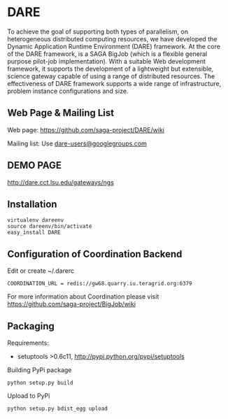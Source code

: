 DARE  
=============

To achieve the goal of supporting both types of parallelism, on heterogeneous distributed computing resources, we have
developed the Dynamic Application Runtime Environment (DARE) framework.
At the core of the DARE framework, is a SAGA BigJob (which is a flexible general purpose pilot-job implementation). With a
suitable Web development framework, it supports the development of a lightweight but extensible, science gateway capable 
of using a range of distributed resources. The effectiveness of  DARE framework supports a wide range of infrastructure, 
problem instance configurations and size.



Web Page & Mailing List
-----------------------

Web page: https://github.com/saga-project/DARE/wiki

Mailing list:  Use dare-users@googlegroups.com


DEMO PAGE
----------------------------
http://dare.cct.lsu.edu/gateways/ngs


Installation
-------------

	virtualenv dareenv
	source dareenv/bin/activate
	easy_install DARE


Configuration of Coordination Backend
-------------------------------------
Edit or create ~/.darerc 

	COORDINATION_URL = redis://gw68.quarry.iu.teragrid.org:6379

For more information about Coordination please visit https://github.com/saga-project/BigJob/wiki


Packaging
-------------------------------------

Requirements:

*  setuptools >0.6c11, http://pypi.python.org/pypi/setuptools


Building PyPi package

	python setup.py build

Upload to PyPi

	python setup.py bdist_egg upload
